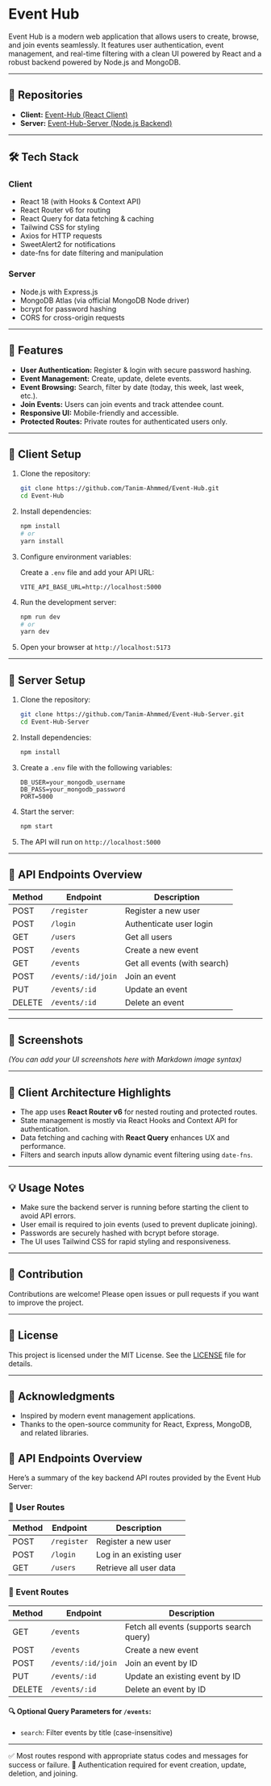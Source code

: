 # Event Hub

Event Hub is a modern web application that allows users to create, browse, and join events seamlessly. It features user authentication, event management, and real-time filtering with a clean UI powered by React and a robust backend powered by Node.js and MongoDB.

---

## 📂 Repositories

- **Client:** [Event-Hub (React Client)](https://github.com/Tanim-Ahmmed/Event-Hub)  
- **Server:** [Event-Hub-Server (Node.js Backend)](https://github.com/Tanim-Ahmmed/Event-Hub-Server)

---

## 🛠️ Tech Stack

### Client

- React 18 (with Hooks & Context API)
- React Router v6 for routing
- React Query for data fetching & caching
- Tailwind CSS for styling
- Axios for HTTP requests
- SweetAlert2 for notifications
- date-fns for date filtering and manipulation

### Server

- Node.js with Express.js
- MongoDB Atlas (via official MongoDB Node driver)
- bcrypt for password hashing
- CORS for cross-origin requests

---

## 🚀 Features

- **User Authentication:** Register & login with secure password hashing.
- **Event Management:** Create, update, delete events.
- **Event Browsing:** Search, filter by date (today, this week, last week, etc.).
- **Join Events:** Users can join events and track attendee count.
- **Responsive UI:** Mobile-friendly and accessible.
- **Protected Routes:** Private routes for authenticated users only.

---

## 📝 Client Setup

1. Clone the repository:

   ```bash
   git clone https://github.com/Tanim-Ahmmed/Event-Hub.git
   cd Event-Hub
   ```

2. Install dependencies:

   ```bash
   npm install
   # or
   yarn install
   ```

3. Configure environment variables:

   Create a `.env` file and add your API URL:

   ```
   VITE_API_BASE_URL=http://localhost:5000
   ```

4. Run the development server:

   ```bash
   npm run dev
   # or
   yarn dev
   ```

5. Open your browser at `http://localhost:5173`

---

## 📝 Server Setup

1. Clone the repository:

   ```bash
   git clone https://github.com/Tanim-Ahmmed/Event-Hub-Server.git
   cd Event-Hub-Server
   ```

2. Install dependencies:

   ```bash
   npm install
   ```

3. Create a `.env` file with the following variables:

   ```
   DB_USER=your_mongodb_username
   DB_PASS=your_mongodb_password
   PORT=5000
   ```

4. Start the server:

   ```bash
   npm start
   ```

5. The API will run on `http://localhost:5000`

---

## 🔗 API Endpoints Overview

| Method | Endpoint           | Description                   |
|--------|--------------------|-------------------------------|
| POST   | `/register`        | Register a new user            |
| POST   | `/login`           | Authenticate user login       |
| GET    | `/users`           | Get all users                 |
| POST   | `/events`          | Create a new event            |
| GET    | `/events`          | Get all events (with search) |
| POST   | `/events/:id/join` | Join an event                 |
| PUT    | `/events/:id`      | Update an event              |
| DELETE | `/events/:id`      | Delete an event              |

---

## 📸 Screenshots

*(You can add your UI screenshots here with Markdown image syntax)*

---

## 🧩 Client Architecture Highlights

- The app uses **React Router v6** for nested routing and protected routes.
- State management is mostly via React Hooks and Context API for authentication.
- Data fetching and caching with **React Query** enhances UX and performance.
- Filters and search inputs allow dynamic event filtering using `date-fns`.

---

## 💡 Usage Notes

- Make sure the backend server is running before starting the client to avoid API errors.
- User email is required to join events (used to prevent duplicate joining).
- Passwords are securely hashed with bcrypt before storage.
- The UI uses Tailwind CSS for rapid styling and responsiveness.

---

## 🤝 Contribution

Contributions are welcome! Please open issues or pull requests if you want to improve the project.

---

## 📄 License

This project is licensed under the MIT License. See the [LICENSE](LICENSE) file for details.

---

## 🙏 Acknowledgments

- Inspired by modern event management applications.
- Thanks to the open-source community for React, Express, MongoDB, and related libraries.


## 🔗 API Endpoints Overview

Here’s a summary of the key backend API routes provided by the Event Hub Server:

### 👥 User Routes

| Method | Endpoint     | Description               |
|--------|--------------|---------------------------|
| POST   | `/register`  | Register a new user       |
| POST   | `/login`     | Log in an existing user   |
| GET    | `/users`     | Retrieve all user data    |

### 📅 Event Routes

| Method | Endpoint             | Description                                 |
|--------|----------------------|---------------------------------------------|
| GET    | `/events`            | Fetch all events (supports search query)    |
| POST   | `/events`            | Create a new event                          |
| POST   | `/events/:id/join`   | Join an event by ID                         |
| PUT    | `/events/:id`        | Update an existing event by ID              |
| DELETE | `/events/:id`        | Delete an event by ID                       |

#### 🔍 Optional Query Parameters for `/events`:
- `search`: Filter events by title (case-insensitive)

---

✅ Most routes respond with appropriate status codes and messages for success or failure.
🔐 Authentication required for event creation, update, deletion, and joining.
